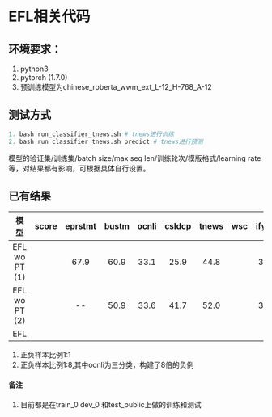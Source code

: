 # EFL相关代码

## 环境要求：
1. python3
2. pytorch (1.7.0)
3. 预训练模型为chinese_roberta_wwm_ext_L-12_H-768_A-12


## 测试方式
```python
1. bash run_classifier_tnews.sh # tnews进行训练
2. bash run_classifier_tnews.sh predict # tnews进行预测
```
模型的验证集/训练集/batch size/max seq len/训练轮次/模版格式/learning rate等，对结果都有影响，可根据具体自行设置。

## 已有结果
| 模型   | score     | eprstmt  | bustm  | ocnli   | csldcp   | tnews | wsc | ifytek| csl | chid  |
| :----:| :----:  | :----: |:----: |:----: |:----: |:----: |:----: |:----: |:----: |:----: |
| EFL wo PT (1)   |   | 67.9 | 60.9 | 33.1 | 25.9 |44.8 |  |30.5 |   |18.8|
| EFL wo PT (2)   |   |--    | 50.9 | 33.6 |41.7  |52.0 |  |37.3 |   |    |
| EFL      |  |   |    |  |   | |  |  |   |   |

1. 正负样本比例1:1
2. 正负样本比例1:8,其中ocnli为三分类，构建了8倍的负例

#### 备注
1. 目前都是在train_0 dev_0 和test_public上做的训练和测试
